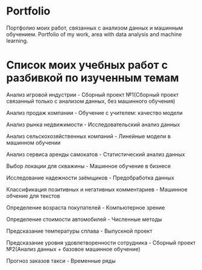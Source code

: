 # Portfolio
Портфолио моих работ, связанных с анализом данных и машинным обучением. Portfolio of my work, area with data analysis and machine learning.

# Список моих учебных работ с разбивкой по изученным темам
Анализ игровой индустрии - Сборный проект №1(Сборный проект связанный только с анализом данных, без машинного обучения)

Анализ продаж компании - Обучение с учителем: качество модели

Анализ рынка недвижимости - Исследовательский анализ данных

Анализ сельскохозяйственных компаний - Линейные модели в машинном обучении

Анализ сервиса аренды самокатов - Статистический анализ данных

Выбор локации для скважины - Машинное обучение в бизнесе

Исследование надежности заёмщиков - Предобработка данных

Классификация позитивных и негативных комментариев - Машинное обчение для текстов

Определение возраста покупателей - Компьютерное зрение

Определение стоимости автомобилей - Численные методы

Предсказание температуры сплава - Выпускной проект

Предсказание уровня удовлетворенности сотрудника - Сборный проект №2(Анализ данных + базовое машинное обучение)

Прогноз заказов такси - Временные ряды
